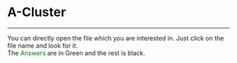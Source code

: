 # A-Cluster

____

You can directly open the file which you are interested in. Just click on the file name and look for it.  
The <font color= 'green'>Answers </font> are in Green and the rest is black.

